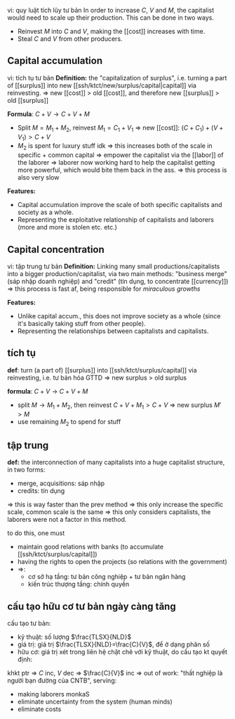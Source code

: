 vi: quy luật tích lũy tư bản
In order to increase $C$, $V$ and $M$, the capitalist would need to scale up their production. This can be done in two ways.
- Reinvest $M$ into $C$ and $V$, making the [[cost]] increases with time.
- Steal $C$ and $V$ from other producers.

## Capital accumulation
vi: tích tụ tư bản
**Definition:** the "capitalization of surplus", i.e. turning a part of [[surplus]] into new [[ssh/ktct/new/surplus/capital|capital]] via reinvesting.
=> new [[cost]] > old [[cost]], and therefore new [[surplus]] > old [[surplus]]

**Formula**: $C+V\to C+V+M$
- Split $M=M_{1}+M_{2}$, reinvest $M_{1}=C_{1}+V_{1}$ => new [[cost]]: $(C+C_{1})+(V+V_{1})>C+V$
- $M_{2}$ is spent for luxury stuff idk
=> this increases both of the scale in specific + common capital
=> empower the capitalist via the [[labor]] of the laborer => laborer now working hard to help the capitalist getting more powerful, which would bite them back in the ass.
=> this process is also very slow

**Features:**
- Capital accumulation improve the scale of both specific capitalists and society as a whole.
- Representing the exploitative relationship of capitalists and laborers (more and more is stolen etc. etc.)

## Capital concentration
vi: tập trung tư bản
**Definition:** Linking many small productions/capitalists into a bigger production/capitalist, via two main methods: "business merge" (sáp nhập doanh nghiệp) and "credit" (tín dụng, to concentrate [[currency]])
=> this process is fast af, being responsible for *miraculous growths*

**Features:**
- Unlike capital accum., this does not improve society as a whole (since it's basically taking stuff from other people).
- Representing the relationships between capitalists and capitalists.

## tích tụ
**def**: turn (a part of) [[surplus]] into [[ssh/ktct/surplus/capital]] via reinvesting, i.e. tư bản hóa GTTD
=> new surplus > old surplus

**formula**: $C+V$ -> $C+V+M$
- split $M\to M_{1}+M_{2}$, then reinvest $C+V+M_{1}>C+V$ => new surplus $M'>M$
- use remaining $M_{2}$ to spend for stuff


## tập trung
**def:** the interconnection of many capitalists into a huge capitalist structure, in two forms:
- merge, acquisitions: sáp nhập
- credits: tín dụng

=> this is way faster than the prev method
=> this only increase the specific scale, common scale is the same
=> this only considers capitalists, the laborers were not a factor in this method.

to do this, one must
- maintain good relations with banks (to accumulate [[ssh/ktct/surplus/capital]])
- having the rights to open the projects (so relations with the government)
- =>:
	- cơ sở hạ tầng: tư bản công nghiệp + tư bản ngân hàng
	- kiến trúc thượng tầng: chính quyền

## cấu tạo hữu cơ tư bản ngày càng tăng
cấu tạo tư bản: 
- kỹ thuật: số lượng $\frac{TLSX}{NLD}$
- giá trị: giá trị $\frac{TLSX}{NLD}=\frac{C}{V}$, để ở dạng phân số
- hữu cơ: giá trị xét trong liên hệ chặt chẽ với kỹ thuật, do cấu tạo kt quyết định: 

khkt ptr => $C$ inc, $V$ dec => $\frac{C}{V}$ inc
=> out of work: "thất nghiệp là người bạn đường của CNTB", serving:
- making laborers monkaS
- eliminate uncertainty from the system (human minds)
- eliminate costs

